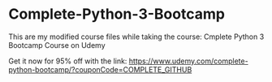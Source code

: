# Complete-Python-3-Bootcamp
This are my modified course files while taking the course: Cmplete Python 3 Bootcamp Course on Udemy


Get it now for 95% off with the link:
https://www.udemy.com/complete-python-bootcamp/?couponCode=COMPLETE_GITHUB

